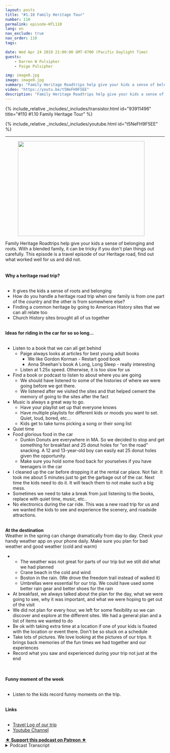 ```yaml
---
layout: posts
title: "#1.10 Family Heritage Tour"
number: 110
permalink: episode-WTL110
lang: en
nav_exclude: true
nav_order: 110
tags:

date: Wed Apr 24 2019 21:00:00 GMT-0700 (Pacific Daylight Time)
guests:
    - Darren W Pulsipher
    - Paige Pulsipher

img: image0.jpg
image: image0.jpg
summary: "Family Heritage Roadtrips help give your kids a sense of belonging and roots. With a blended family, it can be tricky if you don't plan things out carefully. This episode is a travel episode of our Heritage road, find out what worked well for us and did not."
video: "https://youtu.be/t5NeFH9F5EE"
description: "Family Heritage Roadtrips help give your kids a sense of belonging and roots. With a blended family, it can be tricky if you don't plan things out carefully. This episode is a travel episode of our Heritage road, find out what worked well for us and did not."
---
```


<div>
{% include_relative _includes/_includes/transistor.html id="93911496" title="#110 #1.10 Family Heritage Tour" %}

{% include_relative _includes/_includes/youtube.html id="t5NeFH9F5EE" %}
</div>

---

<html><head></head><body><div><figure data-trix-attachment="{&quot;contentType&quot;:&quot;image&quot;,&quot;height&quot;:300,&quot;url&quot;:&quot;https://lh3.googleusercontent.com/-lPQEMUuxH5I/XMEZMRaAHzI/AAAAAAABVmk/XZK6DuN83KMHeaT3mX3OE-dcyYVOgDnngCK8BGAs/s400/2019-04-24.jpg&quot;,&quot;width&quot;:400}" data-trix-content-type="image" class="attachment attachment--preview"><img src="./image0.jpg" width="400" height="300"><figcaption class="attachment__caption"></figcaption></figure></div><div>Family Heritage Roadtrips help give your kids a sense of belonging and roots. With a blended family, it can be tricky if you don't plan things out carefully. This episode is a travel episode of our Heritage road, find out what worked well for us and did not.</div><div><br></div><div><strong><br>Why a heritage road trip?<br></strong><br></div><ul><li>It gives the kids a sense of roots and belonging&nbsp;</li><li>How do you handle a heritage road trip when one family is from one part of the country and the other is from somewhere else?</li><li>Finding a common heritage by going to American History sites that we can all relate too</li><li>Church History sites brought all of us together</li></ul><div><strong><br>Ideas for riding in the car for so so long...<br></strong><br></div><ul><li>Listen to a book that we can all get behind<ul><li>Paige always looks at articles for best young adult books<ul><li>We like Gordon Korman - Restart good book</li><li>Anna Sheehan's book A Long, Long Sleep - really interesting</li></ul></li><li>Listen at 1.25x speed. Otherwise, it is too slow for us</li></ul></li><li>Find a book or podcast to listen to about where you are going<ul><li>We should have listened to some of the histories of where we were going before we got there.&nbsp;</li><li>We listened after we visited the sites and that helped cement the memory of going to the sites after the fact</li></ul></li><li>Music is always a great way to go.<ul><li>Have your playlist set up that everyone knows</li><li>Have multiple playlists for different kids or moods you want to set. Quiet, loud, bored, etc...</li><li>Kids get to take turns picking a song or their song list</li></ul></li><li>Quiet time</li><li>Food glorious food in the car<ul><li>Dunkin Donuts are everywhere in MA. So we decided to stop and get something for breakfast and 25 donut holes for "on the road" snacking. A 12 and 13-year-old boy can easily eat 25 donut holes given the opportunity.</li><li>Make sure you hold some food back for yourselves if you have teenagers in the car</li></ul></li><li>I cleaned up the car before dropping it at the rental car place. Not fair. It took me about 5 minutes just to get the garbage out of the car. Next time the kids need to do it. It will teach them to not make such a big mess.</li><li>Sometimes we need to take a break from just listening to the books, replace with quiet time, music, etc..</li><li>No electronics during the car ride. This was a new road trip for us and we wanted the kids to see and experience the scenery, and roadside attractions.</li></ul><div><strong><br>At the destination</strong></div><div>Weather in the spring can change dramatically from day to day. Check your handy weather app on your phone daily. Make sure you plan for bad weather and good weather (cold and warm)</div><ul><li><ul><li>The weather was not great for parts of our trip but we still did what we had planned</li><li>Crane beach in the cold and wind</li><li>Boston in the rain. (We drove the freedom trail instead of walked it)</li><li>Umbrellas were essential for our trip. We could have used some better rain gear and better shoes for the rain</li></ul></li><li>At breakfast, we always talked about the plan for the day, what we were going to see, why it was important, and what we were hoping to get out of the visit</li><li>We did not plan for every hour, we left for some flexibility so we can discover and explore at the different sites. We had a general plan and a list of items we wanted to do</li><li>Be ok with taking extra time at a location if one of your kids is fixated with the location or event there. Don't be so stuck on a schedule</li><li>Take lots of pictures. We love looking at the pictures of our trips. It brings back memories of the fun times we had together and our experiences</li><li>Record what you saw and experienced during your trip not just at the end</li></ul><div><br></div><div><strong><br>Funny moment of the week<br></strong><br></div><ul><li>Listen to the kids record funny moments on the trip.</li></ul><div><strong><br>Links<br></strong><br></div><ul><li><a href="https://www.wheresthelemonade.org/2019/04/heritage-trip-travel-log.html">Travel Log of our trip</a></li><li><a href="https://www.youtube.com/channel/UCnBegxekBptVVfIIyO2WRzQ/featured?view_as=subscriber">Youtube Channel</a></li></ul>
<strong>
  <a href="https://www.patreon.com/wheresthelemonade" target="_donate" rel="payment" title="★ Support this podcast on Patreon ★">★ Support this podcast on Patreon ★</a>
</strong></body></html>

<details>
<summary> Podcast Transcript </summary>

<p></p>

</details>
